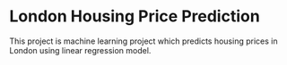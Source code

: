 # London Housing Price Prediction
This project is machine learning project which predicts housing prices in London using linear regression model.